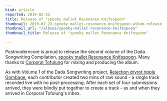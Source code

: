 ```yaml
---
kind: article
reported: 2019-02-23
title: Release of "spooky mallet Resonance Knifespoon"
thumbnail: 2019-02-23-spooky-mallet-resonance-knifespoon-album-release.jpg
thumbnail_url: "/albums/spooky-mallet-resonance-knifespoon"
thumbnail_title: Release of "spooky mallet Resonance Knifespoon"

---
```

Postmoderncore is proud to release the second volume of the Dada Songwriting Compilation, [spooky mallet Resonance Knifespoon](/albums/spooky-mallet-resonance-knifespoon). Many thanks to [Corporal Tofulung](https://www.mixcloud.com/corporaltofulung/) for mixing and producing the album.

As with Volume 1 of the Dada Songwriting project, [Rejection dryrot ripple Gombage](/albums/rejection-dryrot-ripple-gombage), each contributor created two mins of raw sound - a single track recorded live with no post-processing. After each set of four submissions arrived, they were blindly put together to create a track - as and when they arrived in Corporal Tofulung's inbox.